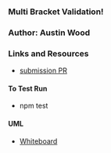 ### Multi Bracket Validation!
### Author: Austin Wood

### Links and Resources
* [submission PR](https://github.com/austin-wood-401-advanced-javascript/data-structures-and-algorithms/pull/8)
  
#### To Test Run
* npm test

#### UML
* [Whiteboard](https://github.com/austin-wood-401-advanced-javascript/data-structures-and-algorithms/blob/master/challenges/multiBracketValidation/assets/8_1_19%2C%207_53%20PM%20Office%20Lens.jpg)
